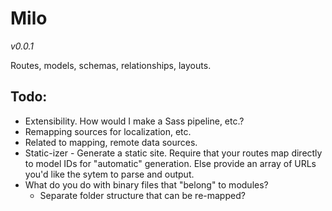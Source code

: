 Milo
====

*v0.0.1*

Routes, models, schemas, relationships, layouts.

Todo:
-----

* Extensibility. How would I make a Sass pipeline, etc.?
* Remapping sources for localization, etc.
* Related to mapping, remote data sources.
* Static-izer - Generate a static site. Require that your routes map directly to model IDs for
  "automatic" generation. Else provide an array of URLs you'd like the sytem to parse and output.
* What do you do with binary files that "belong" to modules?
  * Separate folder structure that can be re-mapped?
